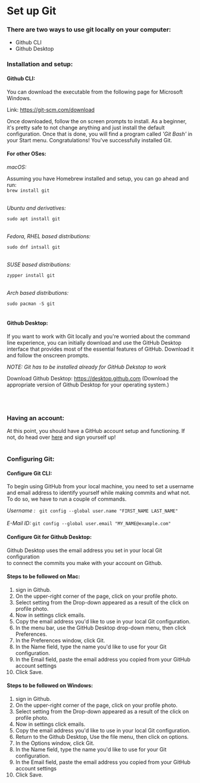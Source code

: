 # Set up Git

### There are two ways to use git locally on your computer:

- Github CLI
- Github Desktop

### Installation and setup:

#### Github CLI:    
You can download the executable from the following page for Microsoft Windows. 

Link: https://git-scm.com/download

Once downloaded, follow the on screen prompts to install. As a beginner, it's pretty safe to not change anything and just install the default configuration. Once that is done, you will find a program called *'Git Bash'* in your Start menu. Congratulations! You've successfully installed Git. <br>

#### For other OSes: 

*macOS:* 

Assuming you have Homebrew installed and setup, you can go ahead and run: <br> ``` brew install git ``` <br> <br>

*Ubuntu and derivatives:*

``` sudo apt install git ``` <br> <br>

*Fedora, RHEL based distributions:*

``` sudo dnf intsall git ``` <br> <br>

*SUSE based distributions:*

``` zypper install git ``` <br> <br>

*Arch based distributions:*

``` sudo pacman -S git ``` <br> <br>


#### Github Desktop:

If you want to work with Git locally and you're worried about the command line experience, you can initially download and use the GitHub Desktop interface that provides most of the essential features of GitHub. Download it and follow the onscreen prompts. <br>

*NOTE: Git has to be installed already for GitHub Dekstop to work* <br>

Download Github Desktop: https://desktop.github.com 
(Download the appropriate version of Github Desktop for your operating system.)

<br> <br>

### Having an account:

At this point, you should have a GitHub account setup and functioning. If not, do head over [here][1] and sign yourself up! <br> <br>


### Configuring Git:

#### Configure Git CLI:

To begin using GitHub from your local machine, you need to set a username and email address to identify yourself while making commits and what not. To do so, we have to run a couple of commands. <br>

*Username :* ``` git config --global user.name "FIRST_NAME LAST_NAME"``` <br> <br>
*E-Mail ID:* ``` git config --global user.email "MY_NAME@example.com" ``` <br>

#### Configure Git for Github Desktop:

Github Desktop uses the email address you set in your local Git configuration     
to connect the commits you make with your account on Github.

<h4>Steps to be followed on Mac:</h4>

1. sign in Github.
2. On the upper-right corner of the page, click on your profile photo.
3. Select setting from the Drop-down appeared as a result of the click on profile photo.
   <!-- photo 1. https://docs.github.com/en/desktop/installing-and-configuring-github-desktop/configuring-git-for-github-desktop -->
4. Now in settings click emails.
   <!-- photo 2 same link as in the comment above -->
5. Copy the email address you'd like to use in your local Git configuration.
6. In the menu bar, use the GitHub Desktop drop-down menu, then click Preferences.
    <!-- picture 3 same comment mac setup-->
7. In the Preferences window, click Git.
    <!-- picture 4 same comment -->
8. In the Name field, type the name you'd like to use for your Git configuration.
    <!-- picture 4 same link-->
9. In the Email field, paste the email address you copied from your GitHub account settings
    <!-- picture 5 same link -->
10. Click Save.
<!-- picture 6 same link -->


<h4>Steps to be followed on Windows:</h4>

1. sign in Github.
2. On the upper-right corner of the page, click on your profile photo.
3. Select setting from the Drop-down appeared as a result of the click on profile photo.
   <!-- photo 1. https://docs.github.com/en/desktop/installing-and-configuring-github-desktop/configuring-git-for-github-desktop -->
4. Now in settings click emails.
   <!-- photo 2 same link as in the comment above -->
5. Copy the email address you'd like to use in your local Git configuration.
6. Return to the Github Desktop, Use the file menu, then click on options.
    <!-- picture 3 same comment mac setup-->
7. In the Options window, click Git.
    <!-- picture 4 same comment -->
8. In the Name field, type the name you'd like to use for your Git configuration.
    <!-- picture 4 same link-->
9. In the Email field, paste the email address you copied from your GitHub account settings
    <!-- picture 5 same link -->
10. Click Save.
<!-- picture 6 same link -->



[1]:https://github.com/join?ref_cta=Sign+up&ref_loc=header+logged+out&ref_page=%2F&source=header-home

[2]:https://git-scm.com/downloads
